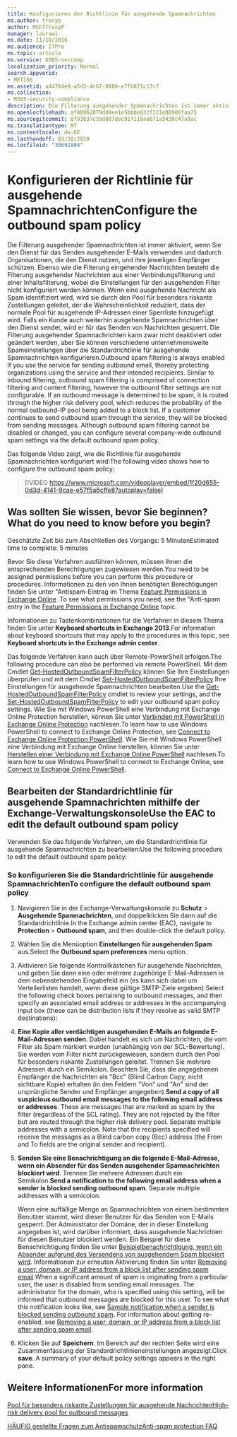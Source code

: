 ```yaml
---
title: Konfigurieren der Richtlinie für ausgehende Spamnachrichten
ms.author: tracyp
author: MSFTTracyP
manager: laurawi
ms.date: 11/10/2016
ms.audience: ITPro
ms.topic: article
ms.service: O365-seccomp
localization_priority: Normal
search.appverid:
- MET150
ms.assetid: a44764e9-a5d2-4c67-8888-e7fb871c17c7
ms.collection:
- M365-security-compliance
description: Die Filterung ausgehender Spamnachrichten ist immer aktiviert, wenn Sie den Dienst für das Senden ausgehender E-Mails verwenden und dadurch Organisationen, die den Dienst nutzen, und ihre jeweiligen Empfänger schützen.
ms.openlocfilehash: af48962879dd4ee1e5bbbe832f221e88900faa75
ms.sourcegitcommit: 0f93b37c39d807dec91f118aa671a3430c47a9ac
ms.translationtype: MT
ms.contentlocale: de-DE
ms.lasthandoff: 03/20/2019
ms.locfileid: "30692804"
---
```

# <a name="configure-the-outbound-spam-policy"></a><span data-ttu-id="41cef-103">Konfigurieren der Richtlinie für ausgehende Spamnachrichten</span><span class="sxs-lookup"><span data-stu-id="41cef-103">Configure the outbound spam policy</span></span>

<span data-ttu-id="41cef-p101">Die Filterung ausgehender Spamnachrichten ist immer aktiviert, wenn Sie den Dienst für das Senden ausgehender E-Mails verwenden und dadurch Organisationen, die den Dienst nutzen, und ihre jeweiligen Empfänger schützen. Ebenso wie die Filterung eingehender Nachrichten besteht die Filterung ausgehender Nachrichten aus einer Verbindungsfilterung und einer Inhaltsfilterung, wobei die Einstellungen für den ausgehenden Filter nicht konfiguriert werden können. Wenn eine ausgehende Nachricht als Spam identifiziert wird, wird sie durch den Pool für besonders riskante Zustellungen geleitet, der die Wahrscheinlichkeit reduziert, dass der normale Pool für ausgehende IP-Adressen einer Sperrliste hinzugefügt wird. Falls ein Kunde auch weiterhin ausgehende Spamnachrichten über den Dienst sendet, wird er für das Senden von Nachrichten gesperrt. Die Filterung ausgehender Spamnachrichten kann zwar nicht deaktiviert oder geändert werden, aber Sie können verschiedene unternehmensweite Spameinstellungen über die Standardrichtlinie für ausgehende Spamnachrichten konfigurieren.</span><span class="sxs-lookup"><span data-stu-id="41cef-p101">Outbound spam filtering is always enabled if you use the service for sending outbound email, thereby protecting organizations using the service and their intended recipients. Similar to inbound filtering, outbound spam filtering is comprised of connection filtering and content filtering, however the outbound filter settings are not configurable. If an outbound message is determined to be spam, it is routed through the higher risk delivery pool, which reduces the probability of the normal outbound-IP pool being added to a block list. If a customer continues to send outbound spam through the service, they will be blocked from sending messages. Although outbound spam filtering cannot be disabled or changed, you can configure several company-wide outbound spam settings via the default outbound spam policy.</span></span> 
  
<span data-ttu-id="41cef-109">Das folgende Video zeigt, wie die Richtlinie für ausgehende Spamnachrichten konfiguriert wird:</span><span class="sxs-lookup"><span data-stu-id="41cef-109">The following video shows how to configure the outbound spam policy:</span></span>
  
> [!VIDEO https://www.microsoft.com/videoplayer/embed/1f20d655-0d3d-4141-9cae-e57f5a6cffe8?autoplay=false]
  
## <a name="what-do-you-need-to-know-before-you-begin"></a><span data-ttu-id="41cef-110">Was sollten Sie wissen, bevor Sie beginnen?</span><span class="sxs-lookup"><span data-stu-id="41cef-110">What do you need to know before you begin?</span></span>
<span data-ttu-id="41cef-111"><a name="sectionSection0"> </a></span><span class="sxs-lookup"><span data-stu-id="41cef-111"></span></span>

<span data-ttu-id="41cef-112">Geschätzte Zeit bis zum Abschließen des Vorgangs: 5 Minuten</span><span class="sxs-lookup"><span data-stu-id="41cef-112">Estimated time to complete: 5 minutes</span></span>
  
<span data-ttu-id="41cef-113">Bevor Sie diese Verfahren ausführen können, müssen Ihnen die entsprechenden Berechtigungen zugewiesen werden.</span><span class="sxs-lookup"><span data-stu-id="41cef-113">You need to be assigned permissions before you can perform this procedure or procedures.</span></span> <span data-ttu-id="41cef-114">Informationen zu den von Ihnen benötigten Berechtigungen finden Sie unter "Antispam-Eintrag im Thema [Feature Permissions in Exchange Online](http://technet.microsoft.com/library/15073ce1-0917-403b-8839-02a2ebc96e16.aspx) .</span><span class="sxs-lookup"><span data-stu-id="41cef-114">To see what permissions you need, see the "Anti-spam entry in the [Feature Permissions in Exchange Online](http://technet.microsoft.com/library/15073ce1-0917-403b-8839-02a2ebc96e16.aspx) topic.</span></span> 
  
<span data-ttu-id="41cef-115">Informationen zu Tastenkombinationen für die Verfahren in diesem Thema finden Sie unter **Keyboard shortcuts in Exchange 2013**.</span><span class="sxs-lookup"><span data-stu-id="41cef-115">For information about keyboard shortcuts that may apply to the procedures in this topic, see **Keyboard shortcuts in the Exchange admin center**.</span></span>
  
<span data-ttu-id="41cef-116">Das folgende Verfahren kann auch über Remote-PowerShell erfolgen.</span><span class="sxs-lookup"><span data-stu-id="41cef-116">The following procedure can also be performed via remote PowerShell.</span></span> <span data-ttu-id="41cef-117">Mit dem Cmdlet [Get-HostedOutboundSpamFilterPolicy](http://technet.microsoft.com/library/8f15c83c-c10a-4d9d-b135-35321430bdc2.aspx) können Sie Ihre Einstellungen überprüfen und mit dem Cmdlet [Set-HostedOutboundSpamFilterPolicy](http://technet.microsoft.com/library/665d1b04-d4b5-4a0e-811a-4e37096ccbfd.aspx) Ihre Einstellungen für ausgehende Spamnachrichten bearbeiten.</span><span class="sxs-lookup"><span data-stu-id="41cef-117">Use the [Get-HostedOutboundSpamFilterPolicy](http://technet.microsoft.com/library/8f15c83c-c10a-4d9d-b135-35321430bdc2.aspx) cmdlet to review your settings, and the [Set-HostedOutboundSpamFilterPolicy](http://technet.microsoft.com/library/665d1b04-d4b5-4a0e-811a-4e37096ccbfd.aspx) to edit your outbound spam policy settings.</span></span> <span data-ttu-id="41cef-118">Wie Sie mit Windows PowerShell eine Verbindung mit Exchange Online Protection herstellen, können Sie unter [Verbinden mit PowerShell in Exchange Online Protection](https://go.microsoft.com/fwlink/p/?linkid=627290) nachlesen.</span><span class="sxs-lookup"><span data-stu-id="41cef-118">To learn how to use Windows PowerShell to connect to Exchange Online Protection, see [Connect to Exchange Online Protection PowerShell](https://go.microsoft.com/fwlink/p/?linkid=627290).</span></span> <span data-ttu-id="41cef-119">Wie Sie mit Windows PowerShell eine Verbindung mit Exchange Online herstellen, können Sie unter [Herstellen einer Verbindung mit Exchange Online PowerShell](https://go.microsoft.com/fwlink/p/?linkid=396554) nachlesen.</span><span class="sxs-lookup"><span data-stu-id="41cef-119">To learn how to use Windows PowerShell to connect to Exchange Online, see [Connect to Exchange Online PowerShell](https://go.microsoft.com/fwlink/p/?linkid=396554).</span></span>
  
## <a name="use-the-eac-to-edit-the-default-outbound-spam-policy"></a><span data-ttu-id="41cef-120">Bearbeiten der Standardrichtlinie für ausgehende Spamnachrichten mithilfe der Exchange-Verwaltungskonsole</span><span class="sxs-lookup"><span data-stu-id="41cef-120">Use the EAC to edit the default outbound spam policy</span></span>
<span data-ttu-id="41cef-121"><a name="sectionSection1"> </a></span><span class="sxs-lookup"><span data-stu-id="41cef-121"></span></span>

<span data-ttu-id="41cef-122">Verwenden Sie das folgende Verfahren, um die Standardrichtlinie für ausgehende Spamnachrichten zu bearbeiten:</span><span class="sxs-lookup"><span data-stu-id="41cef-122">Use the following procedure to edit the default outbound spam policy:</span></span>
  
### <a name="to-configure-the-default-outbound-spam-policy"></a><span data-ttu-id="41cef-123">So konfigurieren Sie die Standardrichtlinie für ausgehende Spamnachrichten</span><span class="sxs-lookup"><span data-stu-id="41cef-123">To configure the default outbound spam policy</span></span>

1. <span data-ttu-id="41cef-124">Navigieren Sie in der Exchange-Verwaltungskonsole zu **Schutz** \> **Ausgehende Spamnachrichten**, und doppelklicken Sie dann auf die Standardrichtlinie.</span><span class="sxs-lookup"><span data-stu-id="41cef-124">In the Exchange admin center (EAC), navigate to **Protection** \> **Outbound spam**, and then double-click the default policy.</span></span>
    
2. <span data-ttu-id="41cef-125">Wählen Sie die Menüoption **Einstellungen für ausgehenden Spam** aus.</span><span class="sxs-lookup"><span data-stu-id="41cef-125">Select the **Outbound spam preferences** menu option.</span></span> 
    
3. <span data-ttu-id="41cef-126">Aktivieren Sie folgende Kontrollkästchen für ausgehende Nachrichten, und geben Sie dann eine oder mehrere zugehörige E-Mail-Adressen in dem nebenstehenden Eingabefeld ein (es kann sich dabei um Verteilerlisten handelt, wenn diese gültige SMTP-Ziele ergeben):</span><span class="sxs-lookup"><span data-stu-id="41cef-126">Select the following check boxes pertaining to outbound messages, and then specify an associated email address or addresses in the accompanying input box (these can be distribution lists if they resolve as valid SMTP destinations):</span></span>
    
1. <span data-ttu-id="41cef-p104">**Eine Kopie aller verdächtigen ausgehenden E-Mails an folgende E-Mail-Adressen senden**. Dabei handelt es sich um Nachrichten, die vom Filter als Spam markiert wurden (unabhängig von der SCL-Bewertung). Sie werden vom Filter nicht zurückgewiesen, sondern durch den Pool für besonders riskante Zustellungen geleitet. Trennen Sie mehrere Adressen durch ein Semikolon. Beachten Sie, dass die angegebenen Empfänger die Nachrichten als "Bcc" (Blind Carbon Copy, nicht sichtbare Kopie) erhalten (in den Feldern "Von" und "An" sind der ursprüngliche Sender und Empfänger angegeben).</span><span class="sxs-lookup"><span data-stu-id="41cef-p104">**Send a copy of all suspicious outbound email messages to the following email address or addresses**. These are messages that are marked as spam by the filter (regardless of the SCL rating). They are not rejected by the filter but are routed through the higher risk delivery pool. Separate multiple addresses with a semicolon. Note that the recipients specified will receive the messages as a Blind carbon copy (Bcc) address (the From and To fields are the original sender and recipient).</span></span>
    
2. <span data-ttu-id="41cef-p105">**Senden Sie eine Benachrichtigung an die folgende E-Mail-Adresse, wenn ein Absender für das Senden ausgehender Spamnachrichten blockiert wird**. Trennen Sie mehrere Adressen durch ein Semikolon.</span><span class="sxs-lookup"><span data-stu-id="41cef-p105">**Send a notification to the following email address when a sender is blocked sending outbound spam**. Separate multiple addresses with a semicolon.</span></span>
    
    <span data-ttu-id="41cef-p106">Wenn eine auffällige Menge an Spamnachrichten von einem bestimmten Benutzer stammt, wird dieser Benutzer für das Senden von E-Mails gesperrt. Der Administrator der Domäne, der in dieser Einstellung angegeben ist, wird darüber informiert, dass ausgehende Nachrichten für diesen Benutzer blockiert werden. Ein Beispiel für diese Benachrichtigung finden Sie unter [Beispielbenachrichtigung, wenn ein Absender aufgrund des Versendens von ausgehendem Spam blockiert wird](sample-notification-when-a-sender-is-blocked-sending-outbound-spam.md). Informationen zur erneuten Aktivierung finden Sie unter [Removing a user, domain, or IP address from a block list after sending spam email](http://technet.microsoft.com/library/712cfcc1-31e8-4e51-8561-b64258a8f1e5.aspx).</span><span class="sxs-lookup"><span data-stu-id="41cef-p106">When a significant amount of spam is originating from a particular user, the user is disabled from sending email messages. The administrator for the domain, who is specified using this setting, will be informed that outbound messages are blocked for this user. To see what this notification looks like, see [Sample notification when a sender is blocked sending outbound spam](sample-notification-when-a-sender-is-blocked-sending-outbound-spam.md). For information about getting re-enabled, see [Removing a user, domain, or IP address from a block list after sending spam email](http://technet.microsoft.com/library/712cfcc1-31e8-4e51-8561-b64258a8f1e5.aspx).</span></span>
    
4. <span data-ttu-id="41cef-p107">Klicken Sie auf **Speichern**. Im Bereich auf der rechten Seite wird eine Zusammenfassung der Standardrichtlinieneinstellungen angezeigt.</span><span class="sxs-lookup"><span data-stu-id="41cef-p107">Click **save**. A summary of your default policy settings appears in the right pane.</span></span>
    
## <a name="for-more-information"></a><span data-ttu-id="41cef-140">Weitere Informationen</span><span class="sxs-lookup"><span data-stu-id="41cef-140">For more information</span></span>
<span data-ttu-id="41cef-141"><a name="sectionSection2"> </a></span><span class="sxs-lookup"><span data-stu-id="41cef-141"></span></span>

[<span data-ttu-id="41cef-142">Pool für besonders riskante Zustellungen für ausgehende Nachrichten</span><span class="sxs-lookup"><span data-stu-id="41cef-142">High-risk delivery pool for outbound messages</span></span>](high-risk-delivery-pool-for-outbound-messages.md)
  
[<span data-ttu-id="41cef-143">HÄUFIG gestellte Fragen zum Antispamschutz</span><span class="sxs-lookup"><span data-stu-id="41cef-143">Anti-spam protection FAQ</span></span>](anti-spam-protection-faq.md)
  

